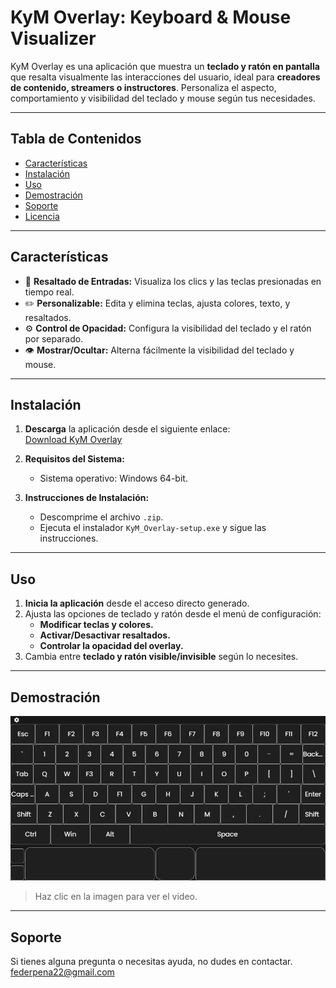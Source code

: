 # **KyM Overlay: Keyboard & Mouse Visualizer**

KyM Overlay es una aplicación que muestra un **teclado y ratón en pantalla** que resalta visualmente las interacciones del usuario, ideal para **creadores de contenido, streamers o instructores**. Personaliza el aspecto, comportamiento y visibilidad del teclado y mouse según tus necesidades.

---

## **Tabla de Contenidos**

- [Características](#características)
- [Instalación](#instalación)
- [Uso](#uso)
- [Demostración](#demostración)
- [Soporte](#soporte)
- [Licencia](#licencia)

---

## **Características**

- 🎯 **Resaltado de Entradas:** Visualiza los clics y las teclas presionadas en tiempo real.
- ✏️ **Personalizable:** Edita y elimina teclas, ajusta colores, texto, y resaltados.
- ⚙️ **Control de Opacidad:** Configura la visibilidad del teclado y el ratón por separado.
- 👁️ **Mostrar/Ocultar:** Alterna fácilmente la visibilidad del teclado y mouse.

---

## **Instalación**

1. **Descarga** la aplicación desde el siguiente enlace:  
   [Download KyM Overlay](./public/downloadable/KyM_Overlay-setup.zip)

2. **Requisitos del Sistema:**

   - Sistema operativo: Windows 64-bit.

3. **Instrucciones de Instalación:**
   - Descomprime el archivo `.zip`.
   - Ejecuta el instalador `KyM_Overlay-setup.exe` y sigue las instrucciones.

---

## **Uso**

1. **Inicia la aplicación** desde el acceso directo generado.
2. Ajusta las opciones de teclado y ratón desde el menú de configuración:
   - **Modificar teclas y colores.**
   - **Activar/Desactivar resaltados.**
   - **Controlar la opacidad del overlay.**
3. Cambia entre **teclado y ratón visible/invisible** según lo necesites.

---

## **Demostración**

[![KyM Overlay Demo](./public/KyM_Overlay.webp)](https://raw.githubusercontent.com/Federico-Pena/KyM-Overlay-page-download/master/public/demo.mp4 "Ver Video de Demostración")

> Haz clic en la imagen para ver el video.

---

## **Soporte**

Si tienes alguna pregunta o necesitas ayuda, no dudes en contactar. federpena22@gmail.com
